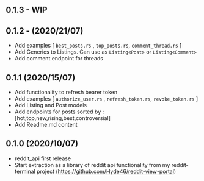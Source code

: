 ## 0.1.3 - WIP

## 0.1.2 - (2020/21/07)

- Add examples [ `best_posts.rs` , `top_posts.rs`, `comment_thread.rs` ]
- Add Generics to Listings. Can use as `Listing<Post>` or `Listing<Comment>`
- Add comment endpoint for threads

## 0.1.1 (2020/15/07)

- Add functionality to refresh bearer token
- Add examples  [ `authorize_user.rs` , `refresh_token.rs`, `revoke_token.rs` ]
- Add Listing and Post models
- Add endpoints for posts sorted by : [hot,top,new,rising,best,controversial]
- Add Readme.md content

## 0.1.0 (2020/10/07)

- reddit_api first release
- Start extraction as a library of reddit api functionality from my reddit-terminal project (https://github.com/Hyde46/reddit-view-portal)